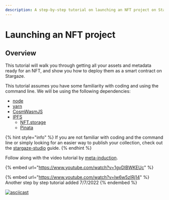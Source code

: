 ```yaml
---
description: A step-by-step tutorial on launching an NFT project on Stargaze
---
```


# Launching an NFT project

## Overview

This tutorial will walk you through getting all your assets and metadata ready for an NFT, and show you how to deploy them as a smart contract on Stargaze.

This tutorial assumes you have some familiarity with coding and using the command line. We will be using the following dependencies:

* [node](https://nodejs.dev)
* [yarn](https://yarnpkg.com)
* [CosmWasmJS](https://github.com/CosmWasm/CosmWasmJS)
* [IPFS](https://ipfs.io/)
  * [NFT.storage](https://nft.storage/)
  * [Pinata](https://www.pinata.cloud)

{% hint style="info" %}
If you are not familiar with coding and the command line or simply looking for an easier way to publish your collection, check out the [stargaze-studio](../../creator-tools/stargaze-studio/ "mention") guide.
{% endhint %}

Follow along with the video tutorial by [meta-induction](https://twitter.com/meta\_induction?s=20\&t=VUWZYdXYYGMGDmlsiGX00w).

{% embed url="https://www.youtube.com/watch?v=1gvDlBWKEUc" %}

{% embed url="https://www.youtube.com/watch?v=lw6w5zlRj14" %}
Another step by step tutorial added 7/7/2022
{% endembed %}

[![asciicast](https://asciinema.org/a/485818.svg)](https://asciinema.org/a/485818)

